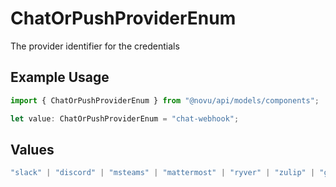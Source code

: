 # ChatOrPushProviderEnum

The provider identifier for the credentials

## Example Usage

```typescript
import { ChatOrPushProviderEnum } from "@novu/api/models/components";

let value: ChatOrPushProviderEnum = "chat-webhook";
```

## Values

```typescript
"slack" | "discord" | "msteams" | "mattermost" | "ryver" | "zulip" | "grafana-on-call" | "getstream" | "rocket-chat" | "whatsapp-business" | "chat-webhook" | "novu-slack" | "fcm" | "apns" | "expo" | "one-signal" | "pushpad" | "push-webhook" | "pusher-beams"
```